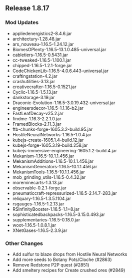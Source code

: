## Release 1.8.17

### Mod Updates
- appliedenergistics2-8.4.6.jar
- architectury-1.28.48.jar
- ars_nouveau-1.16.5-1.24.12.jar
- BiomesOPlenty-1.16.5-13.1.0.485-universal.jar
- cabletiers-1.16.5-0.5431.jar
- cc-tweaked-1.16.5-1.100.1.jar
- chipped-1.16.5-1.2.1-forge.jar
- CodeChickenLib-1.16.5-4.0.6.443-universal.jar
- craftingstation-4.2.jar
- crashutilities-3.13.jar
- creativecrafter-1.16.5-0.1521.jar
- Cyclic-1.16.5-1.5.13.jar
- dankstorage-3.19.jar
- Draconic-Evolution-1.16.5-3.0.19.432-universal.jar
- engineersdecor-1.16.5-1.1.16-b2.jar
- FastLeafDecay-v25.2.jar
- findme-1.16.3-2.2.1.0.jar
- FramedBlocks-2.11.3.jar
- ftb-chunks-forge-1605.3.2-build.95.jar
- HostileNeuralNetworks-1.16.5-1.0.4.jar
- kubejs-create-1605.1.4-build.12.jar
- kubejs-forge-1605.3.19-build.258.jar
- kubejs-immersive-engineering-1605.1.2-build.4.jar
- Mekanism-1.16.5-10.1.1.456.jar
- MekanismAdditions-1.16.5-10.1.1.456.jar
- MekanismGenerators-1.16.5-10.1.1.456.jar
- MekanismTools-1.16.5-10.1.1.456.jar
- mob_grinding_utils-1.16.5-0.4.32.jar
- moreminecarts-1.3.13.jar
- observable-0.2.1-forge.jar
- pneumaticcraft-repressurized-1.16.5-2.14.7-283.jar
- reliquary-1.16.5-1.3.5.1104.jar
- rsgauges-1.16.5-1.2.13.jar
- RSInfinityBooster-1.16.5-1.1+8.jar
- sophisticatedbackpacks-1.16.5-3.15.0.493.jar
- supplementaries-1.16.5-0.18.0.jar
- woot-1.16.5-1.0.8.1.jar
- XNetGases-1.16.5-2.3.9.jar
### Other Changes
- Add sulfur to blaze drops from Hostile Neural Networks
- Add more seeds to Botany Pots/Cloche (#2863)
- Remove Redstone P2P quest (#2851)
- Add smeltery recipes for Create crushed ores (#2849)

